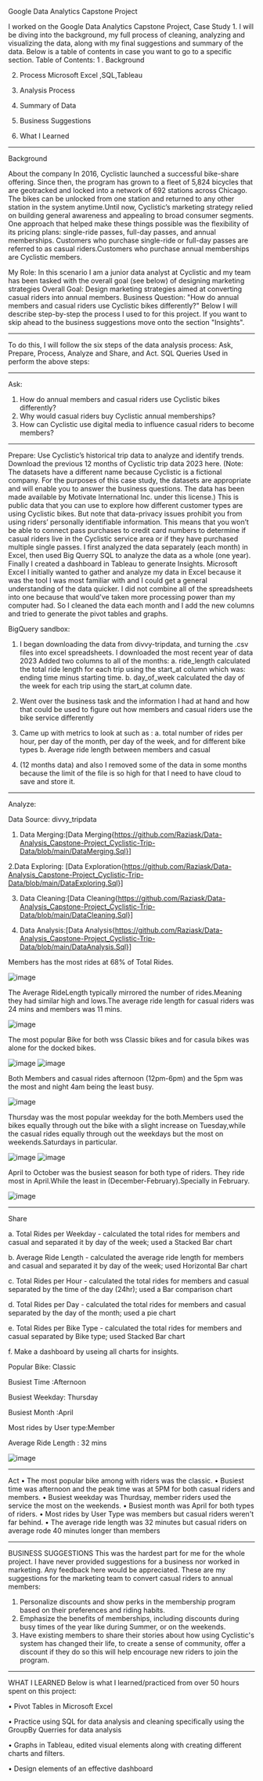 Google Data Analytics Capstone Project

I worked on the Google Data Analytics Capstone Project, Case Study 1. I will be diving into the background, my full process of cleaning, analyzing and visualizing the data, along with my final suggestions and summary of the data. 
Below is a table of contents in case you want to go to a specific section. 
Table of Contents:
1 . Background 

2.	Process 
   Microsoft Excel ,SQL,Tableau
  	
3.	Analysis Process
	
4.	Summary of Data
	
5.	Business Suggestions
	 
6.	What I Learned

   _______________________________________________________________________________________________________________________________
   
	
Background

About the company
In 2016, Cyclistic launched a successful bike-share offering. Since then, the program has grown to a fleet of 5,824 bicycles that are geotracked and locked into a network of 692 stations
across Chicago. The bikes can be unlocked from one station and returned to any other station in the system anytime.Until now, Cyclistic’s marketing strategy relied on building general awareness and appealing to
broad consumer segments. One approach that helped make these things possible was the flexibility of its pricing plans: single-ride passes, full-day passes, and annual memberships.
Customers who purchase single-ride or full-day passes are referred to as casual riders.Customers who purchase annual memberships are Cyclistic members.

My Role: In this scenario I am a junior data analyst at Cyclistic and my team has been tasked with the overall goal (see below) of designing marketing strategies 
Overall Goal: Design marketing strategies aimed at converting casual riders into annual members.
Business Question: "How do annual members and casual riders use Cyclistic bikes differently?"
Below I will describe step-by-step the process I used to for this project. If you want to skip ahead to the business suggestions move onto the section "Insights".

 _____________________________________________________________________________________________________________________________________

To do this, I will follow the six steps of the data analysis process: Ask, Prepare, Process, Analyze and Share, and Act. SQL Queries Used in perform the above steps:
_____________________________________________________________________________________________________________________________________

Ask:
1. How do annual members and casual riders use Cyclistic bikes differently?
2. Why would casual riders buy Cyclistic annual memberships?
3. How can Cyclistic use digital media to influence casual riders to become members?
____________________________________________________________________________________________________________________________________

Prepare:
Use Cyclistic’s historical trip data to analyze and identify trends. Download the previous 12
months of Cyclistic trip data  2023 here. (Note: The datasets have a different name because Cyclistic
is a fictional company. For the purposes of this case study, the datasets are appropriate and
will enable you to answer the business questions. The data has been made available by
Motivate International Inc. under this license.) This is public data that you can use to explore
how different customer types are using Cyclistic bikes. But note that data-privacy issues
prohibit you from using riders’ personally identifiable information. This means that you won’t be
able to connect pass purchases to credit card numbers to determine if casual riders live in the
Cyclistic service area or if they have purchased multiple single passes.
I first analyzed the data separately (each month) in Excel, then used Big Querry SQL to analyze the data as a whole (one year). Finally I created a dashboard in Tableau to generate Insights.
Microsoft Excel
I initially wanted to gather and analyze my data in Excel because it was the tool I was most familiar with and I could get a general understanding of the data quicker. I did not combine all of the spreadsheets into one because that would've taken more processing power than my computer had. So I   cleaned the data each month and I add the new columns and tried  to generate the pivot tables and graphs.

 BigQuery sandbox:
 
1.	I began downloading the data from divvy-tripdata, and turning the .csv files into excel spreadsheets. I downloaded the most recent year of data 2023 Added two columns to all of the months:
a.	ride_length calculated the total ride length for each trip using the start_at column which was: ending time minus starting time. 
b.	day_of_week calculated the day of the week for each trip using the start_at column date. 
2.	Went over the business task and the information I had at hand and how that could be used to figure out how members and casual riders use the bike service differently
3.	Came up with metrics to look at such as : 
a.	total number of rides per hour, per day of the month, per day of the week, and for different bike types 
b.	Average ride length between members and casual

1.	(12 months data)  and also I removed some of  the data in some months  because the limit of the file is so high for that I need to have cloud to save and store it.
_____________________________________________________________________________________________________________________________________
Analyze:

Data Source: divvy_tripdata
1.	Data Merging:[Data Merging{https://github.com/Raziask/Data-Analysis_Capstone-Project_Cyclistic-Trip-Data/blob/main/DataMerging.Sql}]
   
2.Data Exploring:	[Data Exploration{https://github.com/Raziask/Data-Analysis_Capstone-Project_Cyclistic-Trip-Data/blob/main/DataExploring.Sql}]

3.	Data Cleaning:[Data Cleaning{https://github.com/Raziask/Data-Analysis_Capstone-Project_Cyclistic-Trip-Data/blob/main/DataCleaning.Sql}]
   
4.	Data Analysis:[Data Analysis{https://github.com/Raziask/Data-Analysis_Capstone-Project_Cyclistic-Trip-Data/blob/main/DataAnalysis.Sql}]

   

Members has the most rides at 68% of Total Rides.


![image](https://github.com/Raziask/Raziask/assets/159090090/d87fed32-d537-45e6-ae3c-379dbf6c4ffc)




The Average RideLength typically mirrored the number of rides.Meaning they had similar high and lows.The average ride length  for casual riders was 24 mins and members was 11 mins.

![image](https://github.com/Raziask/Raziask/assets/159090090/fd73980c-5e9a-4748-a2cb-14bff920536e)







The most popular Bike for both wss Classic bikes and  for casula bikes was alone for the docked bikes.

![image](https://github.com/Raziask/Raziask/assets/159090090/0cae31a2-a3a9-4414-b980-851f2a9773e5)
![image](https://github.com/Raziask/Raziask/assets/159090090/7b5e09f0-acde-4321-a05b-ec231ebb4117)




Both Members and casual rides afternoon (12pm-6pm) and the 5pm was the most and night 4am being the least busy.

![image](https://github.com/Raziask/Raziask/assets/159090090/29ce26ff-5748-4c6f-9d67-d77eaf1c8037)



Thursday was the most popular weekday for the both.Members used the bikes equally through out the bike with a slight increase on Tuesday,while the casual rides equally through out the weekdays but the most on weekends.Saturdays in particular. 


![image](https://github.com/Raziask/Raziask/assets/159090090/984e714d-7abe-448c-b4b4-ab9165863020)
![image](https://github.com/Raziask/Raziask/assets/159090090/b2084ae2-1727-42b1-a49e-065477b15b9e)








April to October was the busiest season for both type of riders. They ride most in April.While the least in (December-February).Specially in February.

![image](https://github.com/Raziask/Raziask/assets/159090090/60b9436b-2d88-4b56-b2ca-9a4efe2ac62e)

_________________________________________________________
Share

a.	Total Rides per Weekday - calculated the total rides for members and casual and separated it by day of the week; used a Stacked Bar chart

b.	Average Ride Length - calculated the average ride length for members and casual and separated it by day of the week; used  Horizontal Bar chart

c.	Total Rides per Hour - calculated the total rides for members and casual separated by the time of the day (24hr); used a Bar  comparison chart 

d.	Total Rides per Day - calculated the total rides for members and casual separated by the day of the month; used a pie chart 

e.	Total Rides per Bike Type - calculated the total rides for members and casual separated by Bike type; used  Stacked Bar chart 

f. Make a dashboard by useing all charts for insights.

Popular Bike: Classic

Busiest Time :Afternoon

Busiest Weekday: Thursday

Busiest Month :April

Most rides by User type:Member

Average Ride Length : 32 mins

![image](https://github.com/Raziask/Raziask/assets/159090090/9a4ba449-3dfc-423e-8d59-1d401d4a8fe3)
_______________________________________________________
Act
•	The most popular bike among with riders was the classic.
•	Busiest time was afternoon and the peak time was at 5PM for both casual riders and members. 
•	Busiest weekday was Thurdsay, member riders used the service the most on the weekends. 
•	Busiest month was April for both types of riders. 
•	Most rides by User Type was members but casual riders weren't far behind. 
•	The average ride length was 32 minutes but casual riders on average rode 40  minutes longer than members
_________________________________________________________
BUSINESS SUGGESTIONS
This was the hardest part for me for the whole project. I have never provided suggestions for a business nor worked in marketing. Any feedback here would be appreciated. 
These are my suggestions for the marketing team to convert casual riders to annual members:
1.	Personalize discounts and show perks in the membership program based on their preferences and riding habits.
2.	Emphasize the benefits of memberships, including discounts during busy times of the year like during Summer, or on the weekends. 
3.	Have existing members to share their stories about how using Cyclistic's system has changed their life, to create a sense of community, offer a discount if they do so this will help encourage new riders to join the program.
______________________________________________________________
WHAT I LEARNED
Below is what I learned/practiced from over 50 hours spent on this project: 

•	Pivot Tables in Microsoft Excel

•	Practice using SQL for data analysis and cleaning specifically using the  GroupBy Querries for data analysis 

•	Graphs in Tableau, edited visual elements along with creating different charts and filters. 

•	Design elements of an effective dashboard
 

 
